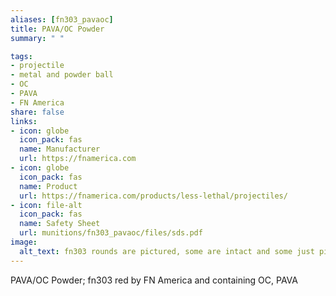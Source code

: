 ```yaml
--- 
aliases: [fn303_pavaoc] 
title: PAVA/OC Powder 
summary: " " 

tags:  
- projectile 
- metal and powder ball 
- OC 
- PAVA 
- FN America 
share: false 
links:  
- icon: globe 
  icon_pack: fas 
  name: Manufacturer 
  url: https://fnamerica.com 
- icon: globe 
  icon_pack: fas 
  name: Product 
  url: https://fnamerica.com/products/less-lethal/projectiles/ 
- icon: file-alt  
  icon_pack: fas 
  name: Safety Sheet 
  url: munitions/fn303_pavaoc/files/sds.pdf 
image: 
  alt_text: fn303 rounds are pictured, some are intact and some just pieces of broken plastic casings, but horrible bismuth beads are seen up front in the intact balls. They look a lot like pepper balls, round and plastic, two halves snapped together like sinister Easter Eggs, but the have stabilizers on the bottom to direct their impact. Rough plastic with channels for aerodynamic performance. 
---
```

PAVA/OC Powder; fn303 red by FN America and containing OC, PAVA
